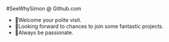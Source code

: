 #SeeWhySimon @ Github.com

- 🐬Welcome your polite visit.
- 🤗Looking forward to chances to join some fantastic projects.
- 👻Always be passionate.

